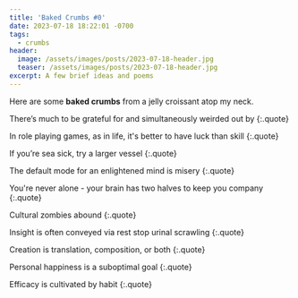 ```yaml
---
title: 'Baked Crumbs #0'
date: 2023-07-18 18:22:01 -0700
tags:
  - crumbs
header:
  image: /assets/images/posts/2023-07-18-header.jpg
  teaser: /assets/images/posts/2023-07-18-header.jpg
excerpt: A few brief ideas and poems
---
```


Here are some **baked crumbs** from a jelly croissant atop my neck.

There’s much to be grateful for and simultaneously weirded out by
{:.quote}

In role playing games, as in life, it's better to have luck than skill
{:.quote}

If you’re sea sick, try a larger vessel
{:.quote}

The default mode for an enlightened mind is misery
{:.quote}

You're never alone - your brain has two halves to keep you company
{:.quote}

Cultural zombies abound
{:.quote}

Insight is often conveyed via rest stop urinal scrawling
{:.quote}

Creation is translation, composition, or both
{:.quote}

Personal happiness is a suboptimal goal
{:.quote}

Efficacy is cultivated by habit
{:.quote}
